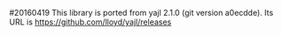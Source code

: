 #20160419
This library is ported from yajl 2.1.0 (git version a0ecdde). Its URL is
https://github.com/lloyd/yajl/releases